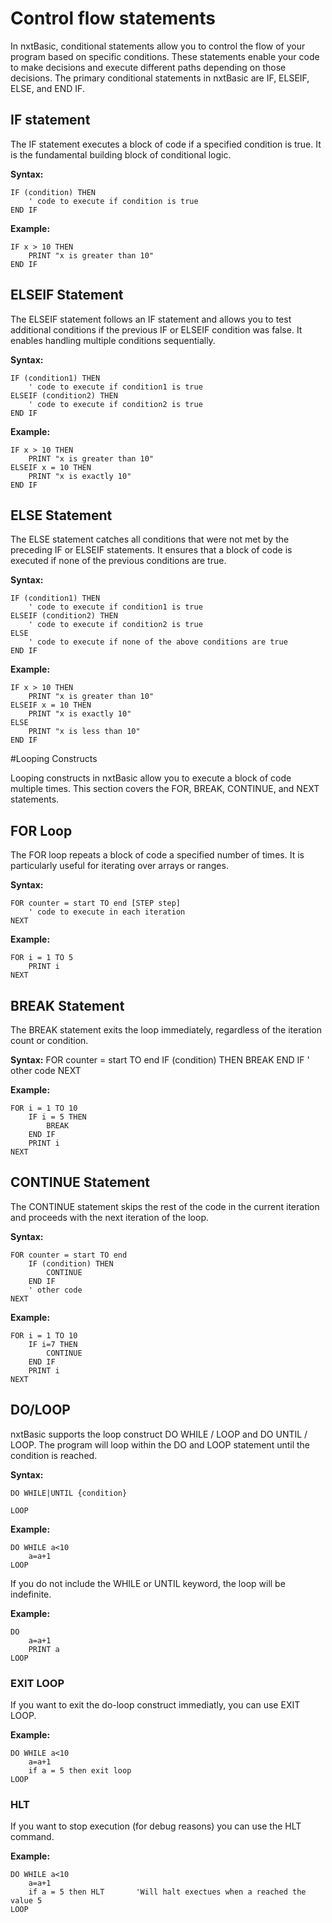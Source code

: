 # Control flow statements

In nxtBasic, conditional statements allow you to control the flow of your program based on specific conditions. These statements enable your code to make decisions and execute different paths depending on those decisions. The primary conditional statements in nxtBasic are IF, ELSEIF, ELSE, and END IF.

## IF statement

The IF statement executes a block of code if a specified condition is true. It is the fundamental building block of conditional logic.

**Syntax:**

    IF (condition) THEN
        ' code to execute if condition is true
    END IF
    
**Example:**

    IF x > 10 THEN
        PRINT "x is greater than 10"
    END IF


## ELSEIF Statement

The ELSEIF statement follows an IF statement and allows you to test additional conditions if the previous IF or ELSEIF condition was false. It enables handling multiple conditions sequentially.

**Syntax:**

    IF (condition1) THEN
        ' code to execute if condition1 is true
    ELSEIF (condition2) THEN
        ' code to execute if condition2 is true
    END IF

**Example:**

    IF x > 10 THEN
        PRINT "x is greater than 10"
    ELSEIF x = 10 THEN
        PRINT "x is exactly 10"
    END IF

## ELSE Statement

The ELSE statement catches all conditions that were not met by the preceding IF or ELSEIF statements. It ensures that a block of code is executed if none of the previous conditions are true.

**Syntax:**

    IF (condition1) THEN
        ' code to execute if condition1 is true
    ELSEIF (condition2) THEN
        ' code to execute if condition2 is true
    ELSE
        ' code to execute if none of the above conditions are true
    END IF

**Example:**

    IF x > 10 THEN
        PRINT "x is greater than 10"
    ELSEIF x = 10 THEN
        PRINT "x is exactly 10"
    ELSE
        PRINT "x is less than 10"
    END IF


#Looping Constructs

Looping constructs in nxtBasic allow you to execute a block of code multiple times. This section covers the FOR, BREAK, CONTINUE, and NEXT statements.

## FOR Loop

The FOR loop repeats a block of code a specified number of times. It is particularly useful for iterating over arrays or ranges.

**Syntax:**

    FOR counter = start TO end [STEP step]
        ' code to execute in each iteration
    NEXT

**Example:**

    FOR i = 1 TO 5
        PRINT i
    NEXT

## BREAK Statement

The BREAK statement exits the loop immediately, regardless of the iteration count or condition.

**Syntax:**
    FOR counter = start TO end
        IF (condition) THEN
            BREAK
        END IF
        ' other code
    NEXT

**Example:**

    FOR i = 1 TO 10
        IF i = 5 THEN
            BREAK
        END IF
        PRINT i
    NEXT

## CONTINUE Statement
The CONTINUE statement skips the rest of the code in the current iteration and proceeds with the next iteration of the loop.

**Syntax:**

    FOR counter = start TO end
        IF (condition) THEN
            CONTINUE
        END IF
        ' other code
    NEXT
    
**Example:**

    FOR i = 1 TO 10
        IF i=7 THEN
            CONTINUE
        END IF
        PRINT i
    NEXT
    
## DO/LOOP
nxtBasic supports the loop construct DO WHILE / LOOP and DO UNTIL / LOOP. The program will loop within the DO and LOOP statement until the condition is reached.

**Syntax:**

    DO WHILE|UNTIL {condition}
    
    LOOP
    
**Example:**

    DO WHILE a<10
        a=a+1
    LOOP
    
If you do not include the WHILE or UNTIL keyword, the loop will be indefinite.

**Example:**

    DO
        a=a+1
        PRINT a
    LOOP
    
### EXIT LOOP
If you want to exit the do-loop construct immediatly, you can use EXIT LOOP.

**Example:**

    DO WHILE a<10
        a=a+1
        if a = 5 then exit loop
    LOOP
    
### HLT
If you want to stop execution (for debug reasons) you can use the HLT command.

**Example:**

    DO WHILE a<10
        a=a+1
        if a = 5 then HLT       'Will halt exectues when a reached the value 5
    LOOP  
